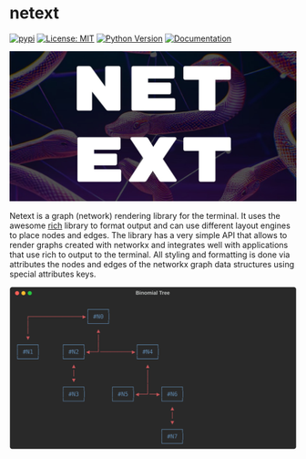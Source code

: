 # netext

[![pypi](https://img.shields.io/pypi/v/netext.svg)](https://pypi.python.org/pypi/netext)
[![License: MIT](https://img.shields.io/badge/License-MIT-yellow.svg)](https://opensource.org/licenses/MIT)
[![Python Version](https://img.shields.io/badge/python-3.10-blue.svg)](https://www.python.org/downloads/release/python-3100/)
[![Documentation](https://img.shields.io/badge/documentation-latest-green)](https://mahrz24.github.io/netext/)

![](logo.jpg)

Netext is a graph (network) rendering library for the terminal. It uses the awesome [rich](https://rich.readthedocs.io/en/stable/introduction.html) library to format output and can use different layout engines to place nodes and edges. The library has a very simple API that allows to render graphs created with networkx and integrates well with applications that use rich to output to the terminal. All styling and formatting is done via attributes the nodes and edges of the networkx graph data structures using special attributes keys.

![](example.svg)
